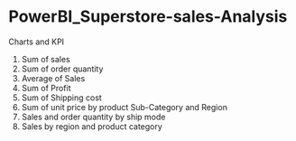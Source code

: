 # PowerBI_Superstore-sales-Analysis

Charts and KPI

1. Sum of sales
2. Sum of order quantity
3. Average of Sales
4. Sum of Profit
5. Sum of Shipping cost
6. Sum of unit price by product Sub-Category and Region
7. Sales and order quantity by ship mode
8. Sales by region and product category
